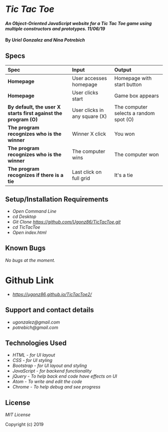 # _Tic Tac Toe_

#### _An Object-Oriented JavaScript website for a Tic Tac Toe game using multiple constructors and prototypes. 11/06/19_

#### By _**Uriel Gonzalez and Nina Potrebich**_

## Specs

| Spec | Input | Output |
| :----------- | :----------------------| :----------- |
| **Homepage**   | User accesses homepage | Homepage with start button |
| **Homepage** | User clicks start | Game box appears |
| **By default, the user X starts first against the program (O)** | User clicks in any square (X) | The computer selects a random spot (O) |
| **The program recognizes who is the winner** | Winner X click |  You won |
| **The program recognizes who is the winner** | The computer wins |  The computer won |
| **The program recognizes if there is a tie** | Last click on full grid |  It's a tie |


## Setup/Installation Requirements

* _Open Command Line_
* _cd Desktop_
* _Git Clone https://github.com/Ugonz86/TicTacToe.git_
* _cd TicTacToe_
* _Open index.html_

## Known Bugs

_No bugs at the moment._

# Github Link
* _https://ugonz86.github.io/TicTacToe2/_

## Support and contact details

* _ugonzalez@gmail.com_
* _potrebich@gmail.com_

## Technologies Used

* _HTML - for UI layout_
* _CSS - for UI styling_
* _Bootstrap - for UI layout and styling_
* _JavaScript - for backend functionality_
* _jQuery - To help back end code have effects on UI_
* _Atom - To write and edit the code_
* _Chrome - To help debug and see progress_

## License

*MIT License*

Copyright (c) 2019
